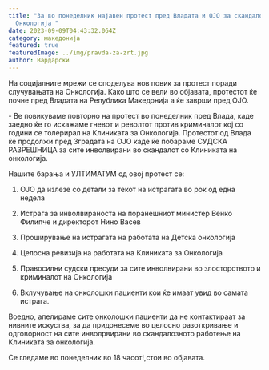 ```yaml
---
title: "За во понеделник најавен протест пред Владата и ОЈО за скандалот со
  Онкологија "
date: 2023-09-09T04:43:32.064Z
category: македонија
featured: true
featuredImage: ../img/pravda-za-zrt.jpg
author: Вардарски
---
```

<!--StartFragment-->

На социјалните мрежи се споделува нов повик за протест поради случувањата на Онкологија. Како што се вели во објавата, протестот ќе почне пред Владата на Република Македонија а ќе заврши пред ОЈО.

\- Ве повикуваме повторно на протест во понеделник пред Влада, каде заедно ќе го искажаме гневот и револтот против криминалот кој со години се толерирал на Клиниката за Онкологија. Протестот од Влада ќе продолжи пред Зградата на ОЈО каде ќе побараме СУДСКА РАЗРЕШНИЦА за сите инволвирани во скандалот со Клиниката на онкологија.

Нашите барања и УЛТИМАТУМ од овој протест се:

1. ОЈО да излезе со детали за текот на истрагата во рок од една недела

2. Истрага за инволвираноста на поранешниот министер Венко Филипче и директорот Нино Васев

3. Проширување на истрагата на работата на Детска онкологија

4. Целосна ревизија на работата на Клиниката за Онкологија

5. Правосилни судски пресуди за сите инволвирани во злосторството и криминалот на Онкологија

6. Вклучување на онколошки пациенти кои ќе имаат увид во самата истрага.

Воедно, апелираме сите онколошки пациенти да не контактираат за нивните искуства, за да придонесеме во целосно разоткривање и одговорност на сите инволрвирани во скандалозното работење на Клиниката за онкологија.

Се гледаме во понеделник во 18 часот!,стои во објавата.



<!--EndFragment-->